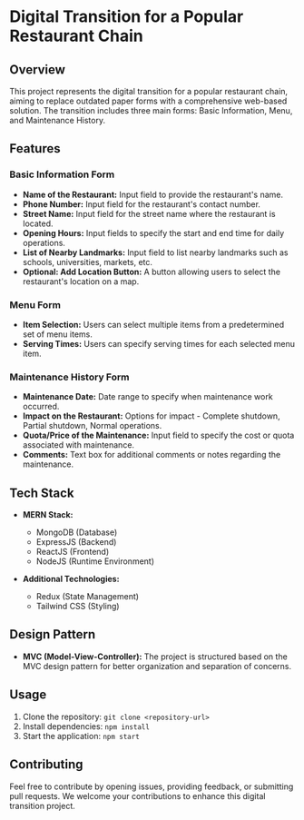 # Digital Transition for a Popular Restaurant Chain

## Overview

This project represents the digital transition for a popular restaurant chain, aiming to replace outdated paper forms with a comprehensive web-based solution. The transition includes three main forms: Basic Information, Menu, and Maintenance History.

## Features

### Basic Information Form

- **Name of the Restaurant:** Input field to provide the restaurant's name.
- **Phone Number:** Input field for the restaurant's contact number.
- **Street Name:** Input field for the street name where the restaurant is located.
- **Opening Hours:** Input fields to specify the start and end time for daily operations.
- **List of Nearby Landmarks:** Input field to list nearby landmarks such as schools, universities, markets, etc.
- **Optional: Add Location Button:** A button allowing users to select the restaurant's location on a map.

### Menu Form

- **Item Selection:** Users can select multiple items from a predetermined set of menu items.
- **Serving Times:** Users can specify serving times for each selected menu item.

### Maintenance History Form

- **Maintenance Date:** Date range to specify when maintenance work occurred.
- **Impact on the Restaurant:** Options for impact - Complete shutdown, Partial shutdown, Normal operations.
- **Quota/Price of the Maintenance:** Input field to specify the cost or quota associated with maintenance.
- **Comments:** Text box for additional comments or notes regarding the maintenance.

## Tech Stack

- **MERN Stack:**

  - MongoDB (Database)
  - ExpressJS (Backend)
  - ReactJS (Frontend)
  - NodeJS (Runtime Environment)

- **Additional Technologies:**
  - Redux (State Management)
  - Tailwind CSS (Styling)

## Design Pattern

- **MVC (Model-View-Controller):** The project is structured based on the MVC design pattern for better organization and separation of concerns.

## Usage

1. Clone the repository: `git clone <repository-url>`
2. Install dependencies: `npm install`
3. Start the application: `npm start`

## Contributing

Feel free to contribute by opening issues, providing feedback, or submitting pull requests. We welcome your contributions to enhance this digital transition project.
